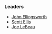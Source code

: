 ### Leaders
* [John Ellingsworth](mailto:john.ellingsworth@owasp.org)
* [Scott Ellis](mailto:scott.ellis@owasp.org)
* [Joe LeBeau](mailto:joe.lebeau@owasp.org)
